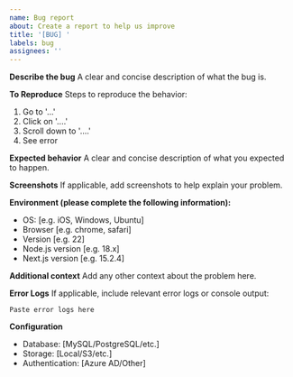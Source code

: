 ```yaml
---
name: Bug report
about: Create a report to help us improve
title: '[BUG] '
labels: bug
assignees: ''
---
```


**Describe the bug**
A clear and concise description of what the bug is.

**To Reproduce**
Steps to reproduce the behavior:
1. Go to '...'
2. Click on '....'
3. Scroll down to '....'
4. See error

**Expected behavior**
A clear and concise description of what you expected to happen.

**Screenshots**
If applicable, add screenshots to help explain your problem.

**Environment (please complete the following information):**
- OS: [e.g. iOS, Windows, Ubuntu]
- Browser [e.g. chrome, safari]
- Version [e.g. 22]
- Node.js version [e.g. 18.x]
- Next.js version [e.g. 15.2.4]

**Additional context**
Add any other context about the problem here.

**Error Logs**
If applicable, include relevant error logs or console output:
```
Paste error logs here
```

**Configuration**
- Database: [MySQL/PostgreSQL/etc.]
- Storage: [Local/S3/etc.]
- Authentication: [Azure AD/Other]